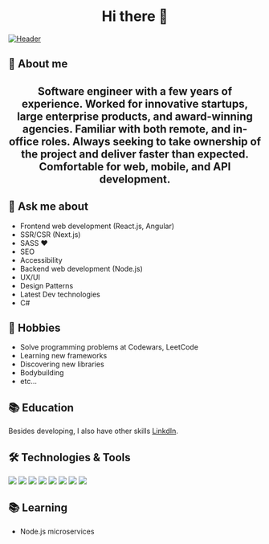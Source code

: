 ### <h1 align = "center">Hi there 👋</h1>

[![Header](https://github.com/inescodefam/blob/master/banner.jpg?raw=true "Header")](https://github.com/inescodefam)

## 👋 About me 
<h2 align="center">Software engineer with a few years of experience.  Worked for innovative startups, large enterprise products, and award-winning agencies.  Familiar with both remote, and in-office roles.  Always seeking to take ownership of the project and deliver faster than expected.  Comfortable for web, mobile, and API development.</h2>

## 💬 Ask me about
- Frontend web development (React.js, Angular)
- SSR/CSR (Next.js)
- SASS ❤️
- SEO
- Accessibility
- Backend web development (Node.js)
- UX/UI
- Design Patterns
- Latest Dev technologies
- C#

## 📅 Hobbies
- Solve programming problems at Codewars, LeetCode
- Learning new frameworks
- Discovering new libraries
- Bodybuilding
- etc...

## 📚 Education
Besides developing, I also have other skills [LinkdIn](https://www.linkedin.com/in/ines-kamber/?originalSubdomain=hr).


## 🛠️ Technologies & Tools
![](https://img.shields.io/badge/Code-JavaScript-informational?style=flat&color=informational&logo=javascript)
![](https://img.shields.io/badge/Code-React-informational?style=flat&color=informational&logo=react)
![](https://img.shields.io/badge/Code-TypeScript-informational?style=flat&color=informational)
![](https://img.shields.io/badge/Code-EcmaScript-informational?style=flat&color=informational)
![](https://img.shields.io/badge/Code-Node-informational?style=flat&color=informational&logo=node.js)
![](https://img.shields.io/badge/Tool-Jest-informational?style=flat&color=warning&logo=jest)
![](https://img.shields.io/badge/Tool-SCSS-informational?style=flat&color=warning&logo=sass)
![](https://img.shields.io/badge/Tool-Docker-informational?style=flat&color=warning&logo=docker)

## 📚 Learning
- Node.js microservices


<!--
**inescodefam/inescodefam** is a ✨ _special_ ✨ repository because its `README.md` (this file) appears on your GitHub profile.

Here are some ideas to get you started:

- 🔭 I’m currently working on ...
- 🌱 I’m currently learning ...
- 👯 I’m looking to collaborate on ...
- 🤔 I’m looking for help with ...
- 💬 Ask me about ...
- 📫 How to reach me: ...
- 😄 Pronouns: ...
- ⚡ Fun fact: ...
-->
